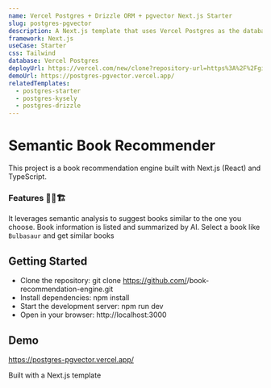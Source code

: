 ```yaml
---
name: Vercel Postgres + Drizzle ORM + pgvector Next.js Starter
slug: postgres-pgvector
description: A Next.js template that uses Vercel Postgres as the database, Drizzle ORM as the ORM with pgvector to enable vector similarity search, and OpenAI's text-embedding-ada-002 model for embeddings.
framework: Next.js
useCase: Starter
css: Tailwind
database: Vercel Postgres
deployUrl: https://vercel.com/new/clone?repository-url=https%3A%2F%2Fgithub.com%2Fvercel%2Fexamples%2Ftree%2Fmain%2Fstorage%2Fpostgres-pgvector&env=OPENAI_API_KEY&envDescription=Get+your+OpenAI+API+key+here%3A&envLink=https%3A%2F%2Fplatform.openai.com%2Faccount%2Fapi-keys&project-name=postgres-pgvector&repository-name=postgres-pgvector&demo-title=Vercel+Postgres+%2B+Prisma+%2B+pgvector+Next.js+Starter&demo-description=A+Next.js+template+that+uses+Vercel+Postgres+as+the+database%2C+Prisma+as+the+ORM+with+pgvector+to+enable+vector+similarity+search%2C+and+OpenAI%E2%80%99s+models+for+text+embeddings.&demo-url=https%3A%2F%2Fpostgres-pgvector.vercel.app&demo-image=https%3A%2F%2Fpostgres-pgvector.vercel.app%2Fopengraph-image.png&stores=%5B%7B%22type%22%3A%22kv%22%7D%2C%7B%22type%22%3A%22postgres%22%7D%5D
demoUrl: https://postgres-pgvector.vercel.app/
relatedTemplates:
  - postgres-starter
  - postgres-kysely
  - postgres-drizzle
---
```


# Semantic Book Recommender
This project is a book recommendation engine built with Next.js (React) and TypeScript. 

### Features 📕🔎🏗️
It leverages semantic analysis to suggest books similar to the one you choose. Book information is listed and summarized by AI. Select a book like ```Bulbasaur``` and get similar books 
## Getting Started

- Clone the repository: git clone https://github.com/<your-username>/book-recommendation-engine.git
- Install dependencies: npm install
- Start the development server: npm run dev
- Open in your browser: http://localhost:3000


## Demo

https://postgres-pgvector.vercel.app/


Built with a Next.js template
